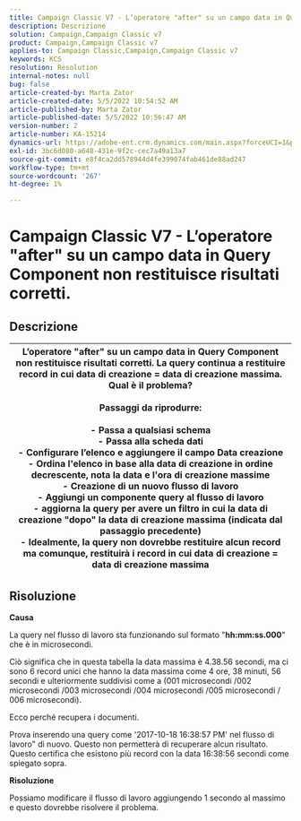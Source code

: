 ```yaml
---
title: Campaign Classic V7 - L’operatore "after" su un campo data in Query Component non restituisce risultati corretti.
description: Descrizione
solution: Campaign,Campaign Classic v7
product: Campaign,Campaign Classic v7
applies-to: Campaign Classic,Campaign,Campaign Classic v7
keywords: KCS
resolution: Resolution
internal-notes: null
bug: false
article-created-by: Marta Zator
article-created-date: 5/5/2022 10:54:52 AM
article-published-by: Marta Zator
article-published-date: 5/5/2022 10:56:47 AM
version-number: 2
article-number: KA-15214
dynamics-url: https://adobe-ent.crm.dynamics.com/main.aspx?forceUCI=1&pagetype=entityrecord&etn=knowledgearticle&id=2279a3c8-61cc-ec11-a7b5-6045bd00dbbc
exl-id: 3bc6d080-a648-431e-9f2c-cec7a49a13a7
source-git-commit: e8f4ca2dd578944d4fe399074fab461de88ad247
workflow-type: tm+mt
source-wordcount: '267'
ht-degree: 1%

---
```


# Campaign Classic V7 - L’operatore &quot;after&quot; su un campo data in Query Component non restituisce risultati corretti.

## Descrizione



| L’operatore &quot;after&quot; su un campo data in Query Component non restituisce risultati corretti. La query continua a restituire record in cui data di creazione = data di creazione massima. Qual è il problema?<br><br><b>Passaggi da riprodurre:</b><br><br>  - Passa a qualsiasi schema<br>  - Passa alla scheda dati<br>  - Configurare l’elenco e aggiungere il campo Data creazione<br>  - Ordina l&#39;elenco in base alla data di creazione in ordine decrescente, nota la data e l&#39;ora di creazione massime<br>  - Creazione di un nuovo flusso di lavoro<br>  - Aggiungi un componente query al flusso di lavoro<br>  - aggiorna la query per avere un filtro in cui la data di creazione &quot;dopo&quot; la data di creazione massima (indicata dal passaggio precedente)<br>  - Idealmente, la query non dovrebbe restituire alcun record ma comunque, restituirà i record in cui data di creazione = data di creazione massima |
| --- |



## Risoluzione


<b>Causa</b>

La query nel flusso di lavoro sta funzionando sul formato &quot;<b>hh:mm:ss.000</b>&quot; che è in microsecondi.

Ciò significa che in questa tabella la data massima è 4.38.56 secondi, ma ci sono 6 record unici che hanno la data massima come 4 ore, 38 minuti, 56 secondi e ulteriormente suddivisi come a (001 microsecondi /002 microsecondi /003 microsecondi /004 microsecondi /005 microsecondi / 006 microsecondi).

Ecco perché recupera i documenti.

Prova inserendo una query come &#39;2017-10-18 16:38:57 PM&#39; nel flusso di lavoro&quot; di nuovo. Questo non permetterà di recuperare alcun risultato. Questo certifica che esistono più record con la data 16:38:56 secondi come spiegato sopra.

<b>Risoluzione</b>

Possiamo modificare il flusso di lavoro aggiungendo 1 secondo al massimo e questo dovrebbe risolvere il problema.
